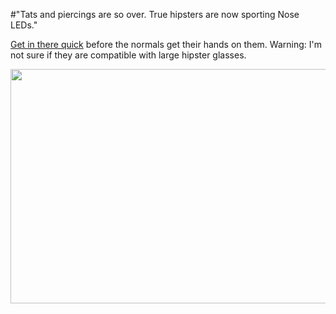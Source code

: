 #"Tats and piercings are so over. True hipsters are now sporting Nose LEDs."

<a href="http://www.seeedstudio.com/depot/nose-led-kit-p-1274.html?cPath=202">Get in there quick</a> before the normals get their hands on them. Warning: I'm not sure if they are compatible with large hipster glasses.

<a href="http://www.seeedstudio.com/depot/nose-led-kit-p-1274.html?cPath=202"><img src="https://s3-eu-west-1.amazonaws.com/conoroneill.net/wp-content/uploads/2012/10/nosekit-.jpg" alt="" title="nosekit" width="600" height="375" class="alignnone size-full wp-image-868" /></a>

